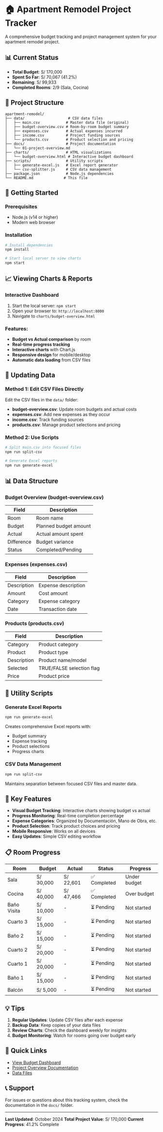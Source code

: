 # 🏠 Apartment Remodel Project Tracker

A comprehensive budget tracking and project management system for your apartment remodel project.

## 📊 Current Status

- **Total Budget**: S/ 170,000
- **Spent So Far**: S/ 70,067 (41.2%)
- **Remaining**: S/ 99,933
- **Completed Rooms**: 2/9 (Sala, Cocina)

## 📁 Project Structure

```
apartment-remodel/
├── data/                    # CSV data files
│   ├── main.csv            # Master data file (original)
│   ├── budget-overview.csv # Room-by-room budget summary
│   ├── expenses.csv        # Actual expenses incurred
│   ├── income.csv          # Project funding sources
│   └── products.csv        # Product selection and pricing
├── docs/                   # Project documentation
│   └── 01-project-overview.md
├── charts/                 # HTML visualizations
│   └── budget-overview.html # Interactive budget dashboard
├── scripts/                # Utility scripts
│   ├── generate-excel.js   # Excel report generator
│   └── csv-splitter.js     # CSV data management
├── package.json            # Node.js dependencies
└── README.md              # This file
```

## 🚀 Getting Started

### Prerequisites
- Node.js (v14 or higher)
- Modern web browser

### Installation
```bash
# Install dependencies
npm install

# Start local server to view charts
npm start
```

## 📈 Viewing Charts & Reports

### Interactive Dashboard
1. Start the local server: `npm start`
2. Open your browser to: `http://localhost:8000`
3. Navigate to `charts/budget-overview.html`

### Features:
- **Budget vs Actual comparison** by room
- **Real-time progress tracking**
- **Interactive charts** with Chart.js
- **Responsive design** for mobile/desktop
- **Automatic data loading** from CSV files

## 📝 Updating Data

### Method 1: Edit CSV Files Directly
Edit the CSV files in the `data/` folder:

- **budget-overview.csv**: Update room budgets and actual costs
- **expenses.csv**: Add new expenses as they occur
- **income.csv**: Track funding sources
- **products.csv**: Manage product selections and pricing

### Method 2: Use Scripts
```bash
# Split main.csv into focused files
npm run split-csv

# Generate Excel reports
npm run generate-excel
```

## 📊 Data Structure

### Budget Overview (budget-overview.csv)
| Field | Description |
|-------|-------------|
| Room | Room name |
| Budget | Planned budget amount |
| Actual | Actual amount spent |
| Difference | Budget variance |
| Status | Completed/Pending |

### Expenses (expenses.csv)
| Field | Description |
|-------|-------------|
| Description | Expense description |
| Amount | Cost amount |
| Category | Expense category |
| Date | Transaction date |

### Products (products.csv)
| Field | Description |
|-------|-------------|
| Category | Product category |
| Product | Product type |
| Description | Product name/model |
| Selected | TRUE/FALSE selection flag |
| Price | Product price |

## 🔧 Utility Scripts

### Generate Excel Reports
```bash
npm run generate-excel
```
Creates comprehensive Excel reports with:
- Budget summary
- Expense tracking
- Product selections
- Progress charts

### CSV Data Management
```bash
npm run split-csv
```
Maintains separation between focused CSV files and master data.

## 🎯 Key Features

- **Visual Budget Tracking**: Interactive charts showing budget vs actual
- **Progress Monitoring**: Real-time completion percentage
- **Expense Categories**: Organized by Documentación, Mano de Obra, etc.
- **Product Selection**: Track product choices and pricing
- **Mobile Responsive**: Works on all devices
- **Easy Updates**: Simple CSV editing workflow

## 📋 Room Progress

| Room | Budget | Actual | Status | Progress |
|------|--------|--------|---------|----------|
| Sala | S/ 30,000 | S/ 22,601 | ✅ Completed | Under budget |
| Cocina | S/ 40,000 | S/ 47,466 | ✅ Completed | Over budget |
| Baño Visita | S/ 10,000 | - | ⏳ Pending | Not started |
| Cuarto 3 | S/ 15,000 | - | ⏳ Pending | Not started |
| Baño 2 | S/ 15,000 | - | ⏳ Pending | Not started |
| Cuarto 2 | S/ 20,000 | - | ⏳ Pending | Not started |
| Cuarto 1 | S/ 20,000 | - | ⏳ Pending | Not started |
| Baño 1 | S/ 15,000 | - | ⏳ Pending | Not started |
| Balcón | S/ 5,000 | - | ⏳ Pending | Not started |

## 💡 Tips

1. **Regular Updates**: Update CSV files after each expense
2. **Backup Data**: Keep copies of your data files
3. **Review Charts**: Check the dashboard weekly for insights
4. **Budget Monitoring**: Watch for rooms going over budget early

## 🔗 Quick Links

- [View Budget Dashboard](charts/budget-overview.html)
- [Project Overview Documentation](docs/01-project-overview.md)
- [Data Files](data/)

## 📞 Support

For issues or questions about this tracking system, check the documentation in the `docs/` folder.

---

**Last Updated**: October 2024
**Total Project Value**: S/ 170,000
**Current Progress**: 41.2% Complete